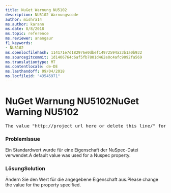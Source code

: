 ```yaml
---
title: NuGet Warnung NU5102
description: NU5102 Warnungscode
author: mishra14
ms.author: karann
ms.date: 8/8/2018
ms.topic: reference
ms.reviewer: anangaur
f1_keywords:
- NU5102
ms.openlocfilehash: 114171e7d182976e0dbef14972594a23b1a0b932
ms.sourcegitcommit: 1d1406764c6af5fb7801d462e0c4afc9092fa569
ms.translationtype: MT
ms.contentlocale: de-DE
ms.lasthandoff: 09/04/2018
ms.locfileid: "43545971"
---
```

# <a name="nuget-warning-nu5102"></a><span data-ttu-id="f772e-103">NuGet Warnung NU5102</span><span class="sxs-lookup"><span data-stu-id="f772e-103">NuGet Warning NU5102</span></span>
<pre>The value "http://project_url_here_or_delete_this_line/" for ProjectUrl is a sample value and should be removed. Replace it with an appropriate value or remove it and rebuild your package.</pre>

### <a name="issue"></a><span data-ttu-id="f772e-104">Problem</span><span class="sxs-lookup"><span data-stu-id="f772e-104">Issue</span></span>

<span data-ttu-id="f772e-105">Ein Standardwert wurde für eine Eigenschaft der NuSpec-Datei verwendet.</span><span class="sxs-lookup"><span data-stu-id="f772e-105">A default value was used for a Nuspec property.</span></span>


### <a name="solution"></a><span data-ttu-id="f772e-106">Lösung</span><span class="sxs-lookup"><span data-stu-id="f772e-106">Solution</span></span>

<span data-ttu-id="f772e-107">Ändern Sie den Wert für die angegebene Eigenschaft aus.</span><span class="sxs-lookup"><span data-stu-id="f772e-107">Please change the value for the property specified.</span></span>

